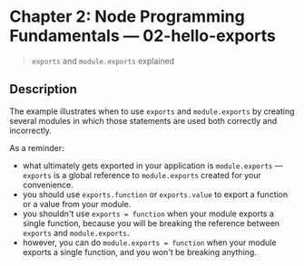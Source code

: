 # Chapter 2: Node Programming Fundamentals &mdash; 02-hello-exports
> `exports` and `module.exports` explained

## Description
The example illustrates when to use `exports` and `module.exports` by creating several modules in which those statements are used both correctly and incorrectly.

As a reminder:
+ what ultimately gets exported in your application is `module.exports` &mdash; `exports` is a global reference to `module.exports` created for your convenience.
+ you should use `exports.function` or `exports.value` to export a function or a value from your module.
+ you shouldn't use `exports = function` when your module exports a single function, because you will be breaking the reference between `exports` and `module.exports`.
+ however, you can do `module.exports = function` when your module exports a single function, and you won't be breaking anything.
